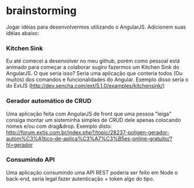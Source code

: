 # brainstorming
Jogar idéias para desenvolvermos utilizando o AngularJS. Adicionem suas idéias abaixo:

### Kitchen Sink
Eu até comecei a desenvolver no meu github, porém como pessoal está animado para começar a colaborar sugiro fazermos um Kitchen Sink do AngularJS. O que seria isso? Seria uma aplicação que conteria todos (Ou muitos) dos comandos e funcionalidades do Angular. Exemplo disso seria o do ExtJS (http://dev.sencha.com/ext/5.1.0/examples/kitchensink/)

### Gerador automático de CRUD
Uma aplicação feita com AngularJS de front que uma pessoa "leiga" consiga montar um sisteminha simples de CRUD dele apenas colocando nomes e/ou com drag&drop. Exemplo disto: http://forum.extjs.com.br/index.php?/topic/28237-poligen-gerador-autom%C3%A1tico-de-aplica%C3%A7%C3%B5es-online-gratuito/?hl=gerador

### Consumindo API
Uma aplicação consumindo uma API REST poderia ser feito em Node o back-end, seria legal fazer autenticação + token algo do tipo.


